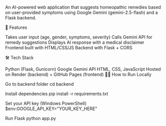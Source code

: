 An AI-powered web application that suggests homeopathic remedies based on user-provided symptoms using Google Gemini (gemini-2.5-flash) and a Flask backend.

🚀 Features

Takes user input (age, gender, symptoms, severity) Calls Gemini API for remedy suggestions Displays AI response with a medical disclaimer Frontend built with HTML/CSS/JS Backend with Flask + CORS

🛠️ Tech Stack

Python (Flask, Gunicorn) Google Gemini API HTML, CSS, JavaScript Hosted on Render (backend) + GitHub Pages (frontend) 🧑‍💻 How to Run Locally

Go to backend folder
cd backend

Install dependencies
pip install -r requirements.txt

Set your API key (Windows PowerShell)
$env:GOOGLE_API_KEY="YOUR_KEY_HERE"

Run Flask
python app.py
